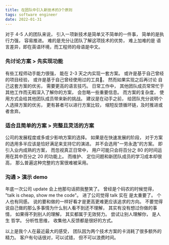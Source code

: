 ```yaml
---
title: 在团队中引入新技术的3个原则
tags: software engineer
date: 2022-01-31
---
```


对于 4-5 人的团队来说， 引入一项新技术是简单又不简单的一件事， 简单的是执行力强， 容易推进。 难的是充分让团队了解这项技术的优势， 难上加难的是
语言差异，即在英语环境，而工程师的母语是中文。

### 先讨论方案 > 先实现功能
有些工程师动手能力很强， 能在 2-3 天之内实现一套方案。 或许是基于自己曾经的项目经验， 或许是基于自己曾经使用过的工具🔧。 然而如果实现之后再讨论
自己这套方案的优劣， 需要更高的语言技巧。 日常工作中， 其他团队成员常常忙于其他工作而无暇深入了解你的方案， 会忽略一些重要信息。 而方案的复杂度，
使用方式会给其他团队成员带来新的挑战。 建议是在动手之前， 给团队充分说明个人选择方案的优劣， 更有甚者可以进行方案比较， 缩短反馈循环链，及时推进或者舍弃。

### 适合且简单的方案 > 完整且灵活的方案
公司的发展程度或多或少影响方案的选择。
如果是在快速发展的阶段， 对于方案的选用多半应该是恰好满足来支持它的演进。 并不会选用"一劳永逸"的方案。 即引入业内成熟的方案， 而忽视真正日常中，
用户可能只会将百分之 80 的时间运用在其中百分之 20 的功能上。 而维护、 定位问题和新团队成员的学习成本却很高， 那么普遍这种完整的方案很难被采用。

### 沟通 > 演示 demo
年底一次公司 update 会上他那句话把我整笑了。 曾经是个码农的时候觉得， "talk is cheap, show me the code"。 进了公司觉得 talk 实在
是太重要了。 个人也有同感。 说的要和做的一样好看才是更高更难更应该追求的方向。
不要觉得说自己做的那么多事情为什么别人看不到还不理解， 其实有没有想过你做的事情， 如果得不到别人的理解， 其实都属于无效努力。 尝试让别人理解你， 是人生
哲学。 分析性思维， 收集他人反馈都是很好的方式。

以上是我个人在最近最大的感受， 团队因为两个技术方案的卡消耗了很多额外的精力。 客户有句话很对，可以试错， 但不可以浪费时间。
